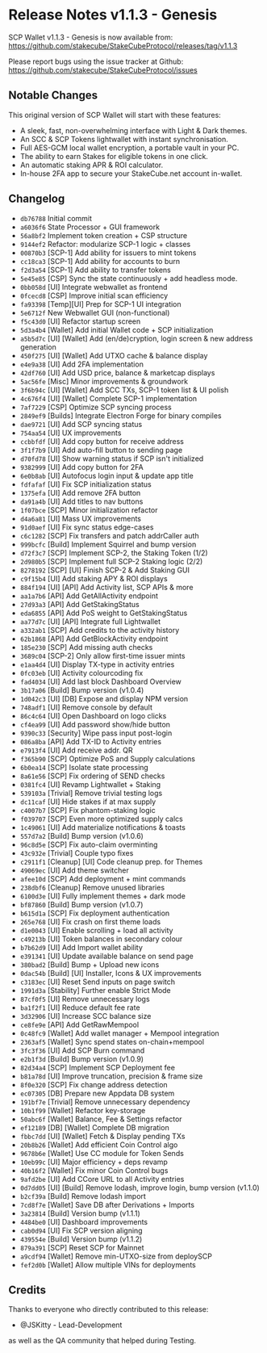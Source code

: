 # Release Notes v1.1.3 - Genesis

SCP Wallet v1.1.3 - Genesis is now available from: https://github.com/stakecube/StakeCubeProtocol/releases/tag/v1.1.3

Please report bugs using the issue tracker at Github: https://github.com/stakecube/StakeCubeProtocol/issues

## Notable Changes

This original version of SCP Wallet will start with these features:
- A sleek, fast, non-overwhelming interface with Light & Dark themes.
- An SCC & SCP Tokens lightwallet with instant synchronisation.
- Full AES-GCM local wallet encryption, a portable vault in your PC.
- The ability to earn Stakes for eligible tokens in one click.
- An automatic staking APR & ROI calculator.
- In-house 2FA app to secure your StakeCube.net account in-wallet.

## Changelog

- `db76788` Initial commit  
- `a6036f6` State Processor + GUI framework  
- `56a8bf2` Implement token creation + CSP structure  
- `9144ef2` Refactor: modularize SCP-1 logic + classes  
- `00870b3` [SCP-1] Add ability for issuers to mint tokens  
- `cc18ca3` [SCP-1] Add ability for accounts to burn  
- `f2d3a54` [SCP-1] Add ability to transfer tokens  
- `5e45e85` [CSP] Sync the state continuously + add headless mode.  
- `0bb058d` [UI] Integrate webwallet as frontend  
- `0fcecd8` [CSP] Improve initial scan efficiency  
- `fa93398` [Temp][UI] Prep for SCP-1 UI integration  
- `5e6712f` New Webwallet GUI (non-functional)  
- `f5c43d0` [UI] Refactor startup screen  
- `5d3a4b4` [Wallet] Add initial Wallet code + SCP initialization  
- `a5b5d7c` [UI] [Wallet] Add (en/de)cryption, login screen & new address generation  
- `450f275` [UI] [Wallet] Add UTXO cache & balance display  
- `e4e9a38` [UI] Add 2FA implementation  
- `42df760` [UI] Add USD price, balance & marketcap displays  
- `5ac56fe` [Misc] Minor improvements & groundwork  
- `3f6b94c` [UI] [Wallet] Add SCC TXs, SCP-1 token list & UI polish  
- `4c676f4` [UI] [Wallet] Complete SCP-1 implementation  
- `7af7229` [CSP] Optimize SCP syncing process  
- `2849ef9` [Builds] Integrate Electron Forge for binary compiles  
- `dae9721` [UI] Add SCP syncing status  
- `754aa54` [UI] UX improvements  
- `ccbbfdf` [UI] Add copy button for receive address  
- `3f1f7b9` [UI] Add auto-fill button to sending page  
- `d70fd78` [UI] Show warning status if SCP isn't initialized  
- `9382999` [UI] Add copy button for 2FA  
- `6e0b8ab` [UI] Autofocus login input & update app title  
- `fdfafaf` [UI] Fix SCP initialization status  
- `1375efa` [UI] Add remove 2FA button  
- `da91a4b` [UI] Add titles to nav buttons  
- `1f07bce` [SCP] Minor initialization refactor  
- `d4a6a81` [UI] Mass UX improvements  
- `91d0aef` [UI] Fix sync status edge-cases  
- `c6c1282` [SCP] Fix transfers and patch addrCaller auth  
- `999bcfc` [Build] Implement Squirrel and bump version  
- `d72f3c7` [SCP] Implement SCP-2, the Staking Token (1/2)  
- `2d980b5` [SCP] Implement full SCP-2 Staking logic (2/2)  
- `8278192` [SCP] [UI] Finish SCP-2 & Add Staking GUI  
- `c9f15b4` [UI] Add staking APY & ROI displays  
- `884f194` [UI] [API] Add Activity list, SCP APIs & more  
- `aa1a7b6` [API] Add GetAllActivity endpoint  
- `27d93a3` [API] Add GetStakingStatus  
- `eda6855` [API] Add PoS weight to GetStakingStatus  
- `aa77d7c` [UI] [API] Integrate full Lightwallet  
- `a332ab1` [SCP] Add credits to the activity history  
- `62b1868` [API] Add GetBlockActivity endpoint  
- `185e230` [SCP] Add missing auth checks  
- `3689c04` [SCP-2] Only allow first-time issuer mints  
- `e1aa4d4` [UI] Display TX-type in activity entries  
- `0fc03eb` [UI] Activity colourcoding fix  
- `fad4034` [UI] Add last block Dashboard Overview  
- `3b17a06` [Build] Bump version (v1.0.4)  
- `1d042c3` [UI] [DB] Expose and display NPM version  
- `748adf1` [UI] Remove console by default  
- `86c4c64` [UI] Open Dashboard on logo clicks  
- `cf4ea99` [UI] Add password show/hide button  
- `9390c33` [Security] Wipe pass input post-login  
- `086a8ba` [API] Add TX-ID to Activity entries  
- `e7913f4` [UI] Add receive addr. QR  
- `f365b90` [SCP] Optimize PoS and Supply calculations  
- `6b0ea14` [SCP] Isolate state processing  
- `8a61e56` [SCP] Fix ordering of SEND checks  
- `0381fc4` [UI] Revamp Lightwallet + Staking  
- `539103a` [Trivial] Remove trivial testing logs  
- `dc11caf` [UI] Hide stakes if at max supply  
- `c4007b7` [SCP] Fix phantom-staking logic  
- `f039707` [SCP] Even more optimized supply calcs  
- `1c49061` [UI] Add materialize notifications & toasts  
- `557d7a2` [Build] Bump version (v1.0.6)  
- `96c8d5e` [SCP] Fix auto-claim overminting  
- `43c932e` [Trivial] Couple typo fixes  
- `c2911f1` [Cleanup] [UI] Code cleanup prep. for Themes  
- `49069ec` [UI] Add theme switcher  
- `afee10d` [SCP] Add deployment + mint commands  
- `238dbf6` [Cleanup] Remove unused libraries  
- `6100d3e` [UI] Fully implement themes + dark mode  
- `bf87860` [Build] Bump version (v1.0.7)  
- `b615d1a` [SCP] Fix deployment authentication  
- `265e768` [UI] Fix crash on first theme loads  
- `d1e0043` [UI] Enable scrolling + load all activity  
- `c49213b` [UI] Token balances in secondary colour  
- `b7b62d9` [UI] Add Import wallet ability  
- `e391341` [UI] Update available balance on send page  
- `380bad2` [Build] Bump + Upload new icons  
- `0dac54b` [Build] [UI] Installer, Icons & UX improvements  
- `c3183ec` [UI] Reset Send inputs on page switch  
- `1991d3a` [Stability] Further enable Strict Mode  
- `87cf0f5` [UI] Remove unnecessary logs  
- `ba1f2f1` [UI] Reduce default fee rate  
- `3d32906` [UI] Increase SCC balance size  
- `ce8fe9e` [API] Add GetRawMempool  
- `0c48fc9` [Wallet] Add wallet manager + Mempool integration  
- `2363af5` [Wallet] Sync spend states on-chain+mempool  
- `3fc3f36` [UI] Add SCP Burn command  
- `e2b1f3d` [Build] Bump version (v1.0.9)  
- `82d34a4` [SCP] Implement SCP Deployment fee  
- `b81a78d` [UI] Improve truncation, precision & frame size  
- `8f0e320` [SCP] Fix change address detection  
- `ec07305` [DB] Prepare new Appdata DB system  
- `191bf7e` [Trivial] Remove unnecessary dependency  
- `10b1f99` [Wallet] Refactor key-storage  
- `50abc6f` [Wallet] Balance, Fee & Settings refactor  
- `ef12189` [DB] [Wallet] Complete DB migration  
- `fbbc7dd` [UI] [Wallet] Fetch & Display pending TXs  
- `20b8b26` [Wallet] Add efficient Coin Control algo  
- `9678b6e` [Wallet] Use CC module for Token Sends  
- `10eb99c` [UI] Major efficiency + deps revamp  
- `40b16f2` [Wallet] Fix minor Coin Control bugs  
- `9afd2be` [UI] Add CCore URL to all Activity entries  
- `0d7dd05` [UI] [Build] Remove lodash, improve login, bump version (v1.1.0)  
- `b2cf39a` [Build] Remove lodash import  
- `7cd8f7e` [Wallet] Save DB after Derivations + Imports  
- `3a23814` [Build] Version bump (v1.1.1)  
- `4484be0` [UI] Dashboard improvements  
- `cab0d94` [UI] Fix SCP version aligning  
- `439554e` [Build] Version bump (v1.1.2)  
- `879a391` [SCP] Reset SCP for Mainnet  
- `a9cdf94` [Wallet] Remove min-UTXO-size from deploySCP  
- `fef2d0b` [Wallet] Allow multiple VINs for deployments

## Credits

Thanks to everyone who directly contributed to this release:

- @JSKitty - Lead-Development

as well as the QA community that helped during Testing.